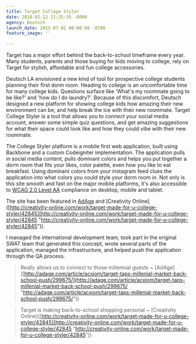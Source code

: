 ```yaml
---
title: Target College Styler
date: 2018-02-12 21:25:35 -0800
agency: Deutsch
launch_date: 2015-07-01 00:00:00 -0700
feature_image: ''

---
```

Target has a major effort behind the back-to-school timeframe every year. Many students, parents and those buying for kids moving to college, rely on Target for stylish, affordable and fun college accessories.

Deutsch LA envisioned a new kind of tool for prospective college students planning their first dorm room. Heading to college is an uncomfortable time for many college kids. Questions surface like 'What's my roommate going to be like?' and 'how do I do laundry?'. Because of this discomfort, Deutsch designed a new platform for showing college kids how amazing their new environment can be, and help break the ice with their new roommate. Target College Styler is a tool that allows you to connect your social media account, answer some simple quiz questions, and get amazing suggestions for what their space could look like and how they could vibe with their new roommate.

The College Styler platform is a mobile first web application, built using Backbone and a custom Codeigniter implementation. The application pulls in social media content, pulls dominant colors and helps you put together a dorm room that fits your likes, color palette, even how you like to eat breakfast. Using dominant colors from your instagram feed clues the application into what colors you could style your dorm room in. Not only is this site smooth and fast on the major mobile platforms, it's also accessible to [WCAG 2.0 Level AA](\[http://www.w3.org/WAI/intro/wcag) compliance on desktop, mobile and tablet.

The site has been featured in [AdAge](http://adage.com/article/acxiom/target-taps-millenial-market-back-school-push/299675/) and \[Creativity Online\]([http://creativity-online.com/work/target-made-for-u-college-styler/42845](http://creativity-online.com/work/target-made-for-u-college-styler/42845 "http://creativity-online.com/work/target-made-for-u-college-styler/42845")).

I managed the international development team, took part in the original SWAT team that generated this concept, wrote several parts of the application, managed the infrastructure, and helped push the application through the QA process.

> Really allows us to connect to those millennial guests \~ \[AdAge\]([http://adage.com/article/acxiom/target-taps-millenial-market-back-school-push/299675/](http://adage.com/article/acxiom/target-taps-millenial-market-back-school-push/299675/ "http://adage.com/article/acxiom/target-taps-millenial-market-back-school-push/299675/"))

> Target is making back-to-school shopping personal \~ \[Creativity Online\]([http://creativity-online.com/work/target-made-for-u-college-styler/42845](http://creativity-online.com/work/target-made-for-u-college-styler/42845 "http://creativity-online.com/work/target-made-for-u-college-styler/42845"))